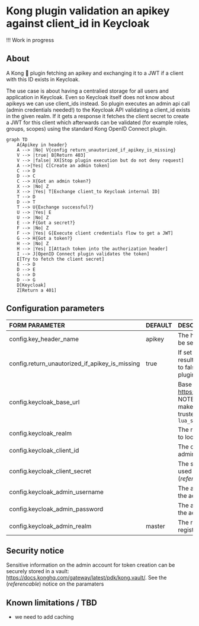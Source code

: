 # Kong plugin validation an apikey against client_id in Keycloak

!!! Work in progress

## About

A Kong 🦍 plugin fetching an apikey and exchanging it to a JWT if a client with this ID exists in Keycloak.

The use case is about having a centralied storage for all users and application in Keycloak. Even so Keycloak itself does not know about apikeys we can use client_ids instead. So plugin executes an admin api call (admin credentials needed!) to the Keycloak API validating a client_id exists in the given realm. If it gets a response it fetches the client secret to create a JWT for this client which afterwards can be validated (for example roles, groups, scopes) using the standard Kong OpenID Connect plugin.

```mermaid
graph TD
    A{Apikey in header}
    A --> |No| V{config return_unautorized_if_apikey_is_missing}
    V --> |true| B[Return 403]
    V --> |false| XX[Stop plugin execution but do not deny request]
    A -->|Yes| C[Create an admin token]
    C --> D
    D --> C
    C --> X{Got an admin token?}
    X --> |No| Z
    X --> |Yes| T[Exchange client_to Keycloak internal ID]
    T --> D
    D --> T
    T --> U{Exchange successful?}
    U --> |Yes| E
    U --> |No| Z
    E --> F{Got a secret?}
    F --> |No| Z
    F --> |Yes| G[Execute client credentials flow to get a JWT]
    G --> H{Got a token?}
    H --> |No| Z
    H --> |Yes| I[Attach token into the authorization header]
    I --> J[OpenID Connect plugin validates the token]
    E[Try to fetch the client secret]
    E --> D
    D --> E
    G --> D
    D --> G
    D[Keycloak]
    Z[Return a 401]
```

## Configuration parameters
|FORM PARAMETER|DEFAULT|DESCRIPTION|
|:----|:------|:------|
|config.key_header_name|apikey|The header where the apikey will be sent|
|config.return_unautorized_if_apikey_is_missing|true|If set to true a missing apikey will result in a 401 response - if set to false we will progress the next plugins anyway|
|config.keycloak_base_url||Base URL of Keycloak like https://my.keycloak.example.com. NOTE: If using a SSL endpoint make sure the certificate is trusted in the Kong setting `lua_ssl_trusted_certificate`|
|config.keycloak_realm||The realm the plugin should use to look up the client|
|config.keycloak_client_id||The client being used to create an admin token (*referencable*)|
|config.keycloak_client_secret||The secret of the client being used to create an admin token (*referencable*)|
|config.keycloak_admin_username||The admin username to create the admin token (*referencable*)|
|config.keycloak_admin_password||The admin username to create the admin token (*referencable*)|
|config.keycloak_admin_realm|master|The realm the admin user is registered at|

## Security notice

Sensitive information on the admin account for token creation can be securely stored in a vault: https://docs.konghq.com/gateway/latest/pdk/kong.vault/. See the (*referencable*) notice on the paramaters

## Known limitations / TBD

* we need to add caching
